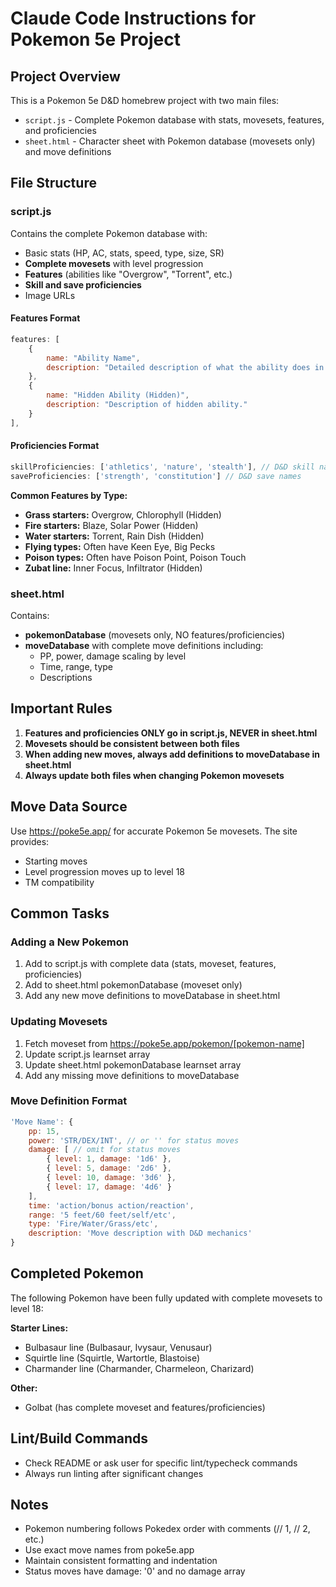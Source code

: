 # Claude Code Instructions for Pokemon 5e Project

## Project Overview
This is a Pokemon 5e D&D homebrew project with two main files:
- `script.js` - Complete Pokemon database with stats, movesets, features, and proficiencies
- `sheet.html` - Character sheet with Pokemon database (movesets only) and move definitions

## File Structure

### script.js
Contains the complete Pokemon database with:
- Basic stats (HP, AC, stats, speed, type, size, SR)
- **Complete movesets** with level progression
- **Features** (abilities like "Overgrow", "Torrent", etc.)
- **Skill and save proficiencies**
- Image URLs

#### Features Format
```javascript
features: [
    {
        name: "Ability Name",
        description: "Detailed description of what the ability does in D&D terms."
    },
    {
        name: "Hidden Ability (Hidden)",
        description: "Description of hidden ability."
    }
],
```

#### Proficiencies Format
```javascript
skillProficiencies: ['athletics', 'nature', 'stealth'], // D&D skill names
saveProficiencies: ['strength', 'constitution'] // D&D save names
```

**Common Features by Type:**
- **Grass starters:** Overgrow, Chlorophyll (Hidden)
- **Fire starters:** Blaze, Solar Power (Hidden)
- **Water starters:** Torrent, Rain Dish (Hidden)
- **Flying types:** Often have Keen Eye, Big Pecks
- **Poison types:** Often have Poison Point, Poison Touch
- **Zubat line:** Inner Focus, Infiltrator (Hidden)

### sheet.html
Contains:
- **pokemonDatabase** (movesets only, NO features/proficiencies)
- **moveDatabase** with complete move definitions including:
  - PP, power, damage scaling by level
  - Time, range, type
  - Descriptions

## Important Rules

1. **Features and proficiencies ONLY go in script.js, NEVER in sheet.html**
2. **Movesets should be consistent between both files**
3. **When adding new moves, always add definitions to moveDatabase in sheet.html**
4. **Always update both files when changing Pokemon movesets**

## Move Data Source
Use https://poke5e.app/ for accurate Pokemon 5e movesets. The site provides:
- Starting moves
- Level progression moves up to level 18
- TM compatibility

## Common Tasks

### Adding a New Pokemon
1. Add to script.js with complete data (stats, moveset, features, proficiencies)
2. Add to sheet.html pokemonDatabase (moveset only)
3. Add any new move definitions to moveDatabase in sheet.html

### Updating Movesets
1. Fetch moveset from https://poke5e.app/pokemon/[pokemon-name]
2. Update script.js learnset array
3. Update sheet.html pokemonDatabase learnset array
4. Add any missing move definitions to moveDatabase

### Move Definition Format
```javascript
'Move Name': {
    pp: 15,
    power: 'STR/DEX/INT', // or '' for status moves
    damage: [ // omit for status moves
        { level: 1, damage: '1d6' },
        { level: 5, damage: '2d6' },
        { level: 10, damage: '3d6' },
        { level: 17, damage: '4d6' }
    ],
    time: 'action/bonus action/reaction',
    range: '5 feet/60 feet/self/etc',
    type: 'Fire/Water/Grass/etc',
    description: 'Move description with D&D mechanics'
}
```

## Completed Pokemon
The following Pokemon have been fully updated with complete movesets to level 18:

**Starter Lines:**
- Bulbasaur line (Bulbasaur, Ivysaur, Venusaur)
- Squirtle line (Squirtle, Wartortle, Blastoise)
- Charmander line (Charmander, Charmeleon, Charizard)

**Other:**
- Golbat (has complete moveset and features/proficiencies)

## Lint/Build Commands
- Check README or ask user for specific lint/typecheck commands
- Always run linting after significant changes

## Notes
- Pokemon numbering follows Pokedex order with comments (// 1, // 2, etc.)
- Use exact move names from poke5e.app
- Maintain consistent formatting and indentation
- Status moves have damage: '0' and no damage array
